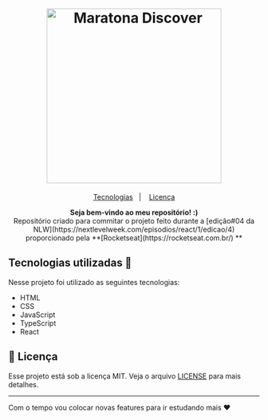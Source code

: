 
<h1 align="center">
     <a href="https://rocketseat.com.br" target="_blank"> 
       <img alt="Maratona Discover" title="Nlw Edição 4" src="https://svgshare.com/i/UG_.svg" width="350px" />
    </a>
  </h1>
  
<p align="center">
  <a href="#tecnologias">Tecnologias</a>&nbsp;&nbsp;&nbsp;|&nbsp;&nbsp;&nbsp;
  <a href="#memo-licença">Licença</a>
</p>

<div align="center"><strong>Seja bem-vindo ao meu repositório! :)</strong></div>

<div align="center">Repositório criado para commitar o projeto feito durante a [edição#04 da NLW](https://nextlevelweek.com/episodios/react/1/edicao/4) proporcionado pela **[Rocketseat](https://rocketseat.com.br/) **</div>

<h2 id="tecnologias">Tecnologias utilizadas 🚀</h2>
Nesse projeto foi utilizado as seguintes tecnologias:

- HTML
- CSS
- JavaScript
- TypeScript
- React

## :memo: Licença

Esse projeto está sob a licença MIT. Veja o arquivo [LICENSE](LICENSE.md) para mais detalhes.

---
Com o tempo vou colocar novas features para ir estudando mais ♥




